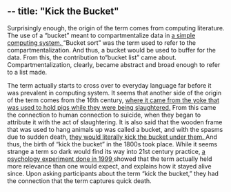 --
title: "Kick the Bucket"
--

<p>Surprisingly enough, the origin of the term comes from computing literature. The use of a “bucket” meant to compartmentalize data in <a href="https://english.stackexchange.com/questions/134218/where-and-when-did-bucket-list-come-to-mean-what-it-does-today">a simple computing system. </a> “Bucket sort” was the term used to refer to the compartmentalization. And thus, a bucket would be used to buffer for the data. From this, the contribution to“bucket list” came about. Compartmentalization, clearly, became abstract and broad enough to refer to a list made.</p>
<p>The term actually starts to cross over to everyday language far before it was prevalent in computing system. It seems that another side of the origin of the term comes from the 16th century, <a href="https://www.theguardian.com/notesandqueries/query/0,5753,-2067,00.html">where it came from the yoke that was used to hold pigs while they were being slaughtered.</a> From this came the connection to human connection to suicide, when they began to attribute it with the act of slaughtering. It is also said that the wooden frame that was used to hang animals up was called a bucket, and with the spasms due to sudden death, <a href="https://www.phrases.org.uk/meanings/kick-the-bucket.html">they would literally kick the bucket under them. </a> And thus, the birth of “kick the bucket” in the 1800s took place. While it seems strange a term so dark would find its way into 21st century practice, <a href="https://link.springer.com/content/pdf/10.1023%2FA%3A1023235403250.pdf">a psychology experiment done in 1999 </a> showed that the term actually held more relevance than one would expect, and explains how it stayed alive since. Upon asking participants about the term “kick the bucket,” they had the connection that the term captures quick death.  